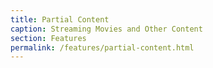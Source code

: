 ```yaml
---
title: Partial Content
caption: Streaming Movies and Other Content   
section: Features
permalink: /features/partial-content.html
---
```


